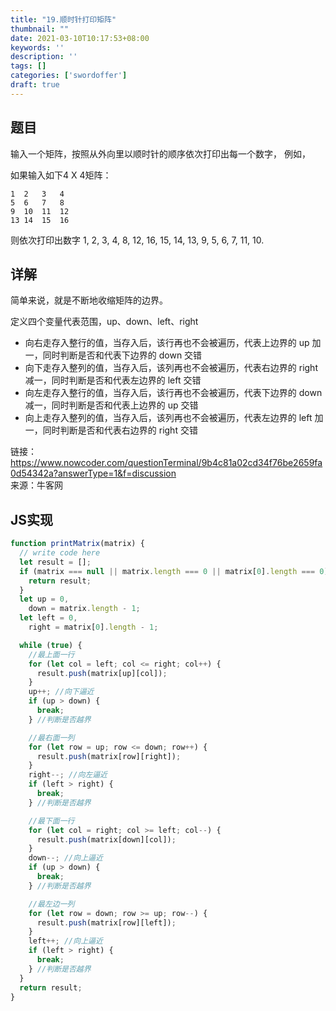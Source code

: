 ```yaml
---
title: "19.顺时针打印矩阵"
thumbnail: ""
date: 2021-03-10T10:17:53+08:00
keywords: ''
description: ''
tags: []
categories: ['swordoffer']
draft: true
---
```


## 题目

输入一个矩阵，按照从外向里以顺时针的顺序依次打印出每一个数字，  例如，  

如果输入如下4 X 4矩阵：   

```
1  2   3   4
5  6   7   8
9  10  11  12 
13 14  15  16
```

则依次打印出数字 
1, 2, 3, 4, 8, 12, 16, 15, 14, 13, 9, 5, 6, 7, 11, 10.


## 详解

简单来说，就是不断地收缩矩阵的边界。

定义四个变量代表范围，up、down、left、right   
 
- 向右走存入整行的值，当存入后，该行再也不会被遍历，代表上边界的 up 加一，同时判断是否和代表下边界的 down 交错  
- 向下走存入整列的值，当存入后，该列再也不会被遍历，代表右边界的 right 减一，同时判断是否和代表左边界的 left 交错   
- 向左走存入整行的值，当存入后，该行再也不会被遍历，代表下边界的 down 减一，同时判断是否和代表上边界的 up 交错  
- 向上走存入整列的值，当存入后，该列再也不会被遍历，代表左边界的 left 加一，同时判断是否和代表右边界的 right 交错  

链接：https://www.nowcoder.com/questionTerminal/9b4c81a02cd34f76be2659fa0d54342a?answerType=1&f=discussion  
来源：牛客网

## JS实现

```javascript
function printMatrix(matrix) {
  // write code here
  let result = [];
  if (matrix === null || matrix.length === 0 || matrix[0].length === 0) {
    return result;
  }
  let up = 0,
    down = matrix.length - 1;
  let left = 0,
    right = matrix[0].length - 1;

  while (true) {
    //最上面一行
    for (let col = left; col <= right; col++) {
      result.push(matrix[up][col]);
    }
    up++; //向下逼近
    if (up > down) {
      break;
    } //判断是否越界

    //最右面一列
    for (let row = up; row <= down; row++) {
      result.push(matrix[row][right]);
    }
    right--; //向左逼近
    if (left > right) {
      break;
    } //判断是否越界

    //最下面一行
    for (let col = right; col >= left; col--) {
      result.push(matrix[down][col]);
    }
    down--; //向上逼近
    if (up > down) {
      break;
    } //判断是否越界

    //最左边一列
    for (let row = down; row >= up; row--) {
      result.push(matrix[row][left]);
    }
    left++; //向上逼近
    if (left > right) {
      break;
    } //判断是否越界
  }
  return result;
}
```
